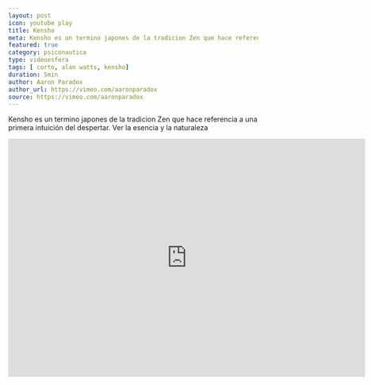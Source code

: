 ```yaml
---
layout: post
icon: youtube play
title: Kensho
meta: Kensho es un termino japones de la tradicion Zen que hace referencia a una primera intuición del despertar. Ver la esencia y la naturaleza de Buda
featured: true
category: psiconautica
type: videoesfera
tags: [ corto, alan watts, kensho]
duration: 5min
author: Aaron Paradox
author_url: https://vimeo.com/aaronparadox
source: https://vimeo.com/aaronparadox
---
```


<p>
	Kensho es un termino japones de la tradicion Zen que hace referencia a una primera intuición del despertar. Ver la esencia y la naturaleza 
</p>

<iframe width="720" height="480" src="https://www.youtube.com/embed/CZTy8aOUPNs" frameborder="0" allowfullscreen></iframe>